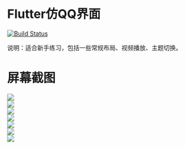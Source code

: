 # Flutter仿QQ界面

[![Build Status](https://travis-ci.org/joemccann/dillinger.svg?branch=master)](https://travis-ci.org/joemccann/dillinger)

说明：适合新手练习，包括一些常规布局、视频播放、主题切换。

# 屏幕截图
![](https://github.com/aa286211636/Flutter_QQ/blob/master/screenshot/1.png)  
![](https://github.com/aa286211636/Flutter_QQ/blob/master/screenshot/2.png)  
![](https://github.com/aa286211636/Flutter_QQ/blob/master/screenshot/3.png)  
![](https://github.com/aa286211636/Flutter_QQ/blob/master/screenshot/4.png)  
![](https://github.com/aa286211636/Flutter_QQ/blob/master/screenshot/5.png)  
![](https://github.com/aa286211636/Flutter_QQ/blob/master/screenshot/6.png)  
![](https://github.com/aa286211636/Flutter_QQ/blob/master/screenshot/7.png)  

